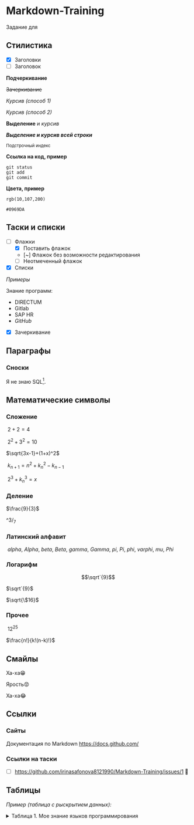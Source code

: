 # Markdown-Training

Задание для 

## Стилистика 
- [x] Заголовки
- [ ] Заголовок

**Подчеркивание**

~~Зачеркивание~~

_Курсив (способ 1)_

*Курсив (способ 2)*

**Выделение** и _курсив_

***Выделение и курсив всей строки***

<sub>Подстрочный индекс<sub>

**Ссылка на код, пример**
```
git status
git add
git commit
```
**Цвета, пример**
  
`rgb(10,107,200)`
  
`#0969DA`
  
## Таски и списки
- [ ] Флажки
  - [x] Поставить флажок
  - [~] Флажок без возможности редактирования
  - [ ] Неотмеченный флажок
- [x] Списки

*Примеры*

Знание программ:
* DIRECTUM
* Gitlab
* SAP HR
* *GitHub*

- [x] Зачеркивание 

## Параграфы
### Сноски

Я не знаю SQL[^1].

[^1]: SQL - декларативный язык программирования, применяемый для создания, модификации и управления данными в реляционной базе данных, управляемой соответствующей
системой управления базами данных.
  
## Математические символы
<!--Добавить новык символы--> 
### Сложение
$\ 2+2=4$

$\ 2^2+3^2=10$

$\sqrt{3x-1}+(1+x)^2$

$\ k_{n+1} = n^2 + k_n^2 - k_{n-1}$

$\ 2^3 + k_n^3 = x$

### Деление

$\frac{9}{3}$

$\^3/_7$

### Латинский алфавит
$\ alpha, \ Alpha, \ beta, \ Beta, \ gamma, \ Gamma, \ pi, \ Pi, \ phi, \ varphi, \ mu, \ Phi$
### Логарифм
```math
\sqrt`{9}
```
$\sqrt`{9}$

$\sqrt{\$16}$

### Прочее

$\ 12^{25}$

$\frac{n!}{k!(n-k)!}$
  
## Смайлы

Ха-ха:grin:
  
Ярость:rage:
  
Ха-ха:joy:

## Ссылки
### Сайты
Документация по Markdown https://docs.github.com/ 
### Ссылки на таски
  
- [ ] https://github.com/irinasafonova8121990/Markdown-Training/issues/1 🎉

## Таблицы

*Пример (таблица с рыскрытием данных):*

<details>

<summary>Таблица 1. Мое знание языков программирования</summary>

Язык   | Да/Нет |
:---:| ---: |
`Javascript` | Нет     |
Python     | Нет     |
SQL       | Нет     |
    
<details>

*Пример (простое оформление):*

Таблица 2. Мое знание языков программирования
**Язык**        | **Да/Нет** |
----------:| ------- |
*Javascript* | Нет     |
Python     | Нет     |
SQL       | Нет     |
  
 <!--Решить проблемы с таблицей--> 
  
## Цитаты  
 
<!--*Пример*:
---
> Python-это язык компьютерного программирования, часто используемый для создания веб-сайтов и программного обеспечения, автоматизации задач и проведения анализа 
> данных.
  
— IQBI (Сайт vc.ru)--> 
